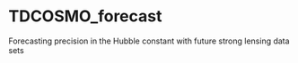 # TDCOSMO_forecast
Forecasting precision in the Hubble constant with future strong lensing data sets
